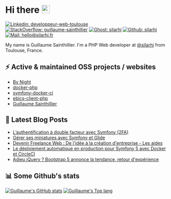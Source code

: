 #  Hi there <a href="https://sainthillier.fr"><img src="https://media.giphy.com/media/hvRJCLFzcasrR4ia7z/giphy.gif" width="25px"></a>
[![Linkedin: developpeur-web-toulouse](https://img.shields.io/badge/-Guillaume%20Sainthillier-blue?style=flat-square&logo=Linkedin&logoColor=white&link=https://www.linkedin.com/in/developpeur-web-toulouse/)](https://www.linkedin.com/in/developpeur-web-toulouse/)
[![StackOverflow: guillaume-sainthillier](https://img.shields.io/badge/-guillaume--sainthillier-FE7A16?style=flat-square&logo=StackOverflow&logoColor=white&link=https://stackoverflow.com/users/7652866/guillaume-sainthillier?tab=profile)](https://stackoverflow.com/users/7652866/guillaume-sainthillier?tab=profile)
[![Ghost: silarhi](https://img.shields.io/badge/-Blog-738A94?style=flat-square&logo=Ghost&logoColor=white&link=https://blog.silarhi.fr)](https://blog.silarhi.fr)
[![Github: silarhi](https://img.shields.io/badge/-SILARHI-181717?style=flat-square&logo=Github&logoColor=white&link=https://github.com/silarhi)](https://github.com/silarhi)
[![Mail: hello@silarhi.fr](https://img.shields.io/badge/-hello@silarhi.fr-EA4335?style=flat-square&logo=Gmail&logoColor=white&link=mailto:hello@silarhi.fr)](mailto:hello@silarhi.fr)

My name is Guillaume Sainthillier. I'm a PHP Web developer at [@silarhi](https://github.com/silarhi) from Toulouse, France.

## ⚡ Active & maintained OSS projects / websites
* [By Night](https://github.com/guillaume-sainthillier/by-night.fr)
* [docker-php](https://github.com/silarhi/docker-php)
* [symfony-docker-ci](https://github.com/silarhi/symfony-docker-ci)
* [ebics-client-php](https://github.com/andrew-svirin/ebics-client-php)
* [Guillaume Sainthillier](https://github.com/guillaume-sainthillier/sainthillier.fr)


## 📕 Latest Blog Posts
<!-- BLOG-POST-LIST:START -->
- [L’authentification à double facteur avec Symfony (2FA)](https://blog.silarhi.fr/symfony-double-authentification-2fa/)
- [Gérer ses miniatures avec Symfony et Glide](https://blog.silarhi.fr/symfony-miniature-image-glide-php/)
- [Devenir Freelance Web : De l'idée à la création d'entreprise - Les aides](https://blog.silarhi.fr/devenir-freelance-web-partie-1/)
- [Le déploiement automatique en production pour Symfony 5 avec Docker et CircleCI](https://blog.silarhi.fr/deploiement-continu-symfony-docker-circleci/)
- [Adieu jQuery ? Bootstrap 5 annonce la tendance, retour d'expérience](https://blog.silarhi.fr/adieu-jquery-bootstrap-5-tendance/)
<!-- BLOG-POST-LIST:END -->

## 📊 Some Github's stats
[![Guillaume's GitHub stats](https://github-readme-stats.vercel.app/api?username=guillaume-sainthillier&show_icons=true)](https://github.com/guillaume-sainthillier)
[![Guillaume's Top lang](https://github-readme-stats.vercel.app/api/top-langs/?username=guillaume-sainthillier&layout=compact&hide=html)](https://github.com/guillaume-sainthillier)
